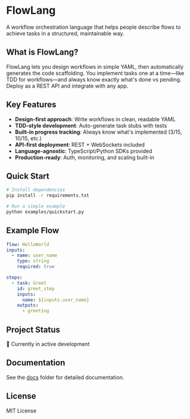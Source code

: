 # FlowLang

A workflow orchestration language that helps people describe flows to achieve tasks in a structured, maintainable way.

## What is FlowLang?

FlowLang lets you design workflows in simple YAML, then automatically generates the code scaffolding. You implement tasks one at a time—like TDD for workflows—and always know exactly what's done vs pending. Deploy as a REST API and integrate with any app.

## Key Features

- **Design-first approach**: Write workflows in clean, readable YAML
- **TDD-style development**: Auto-generate task stubs with tests
- **Built-in progress tracking**: Always know what's implemented (3/15, 10/15, etc.)
- **API-first deployment**: REST + WebSockets included
- **Language-agnostic**: TypeScript/Python SDKs provided
- **Production-ready**: Auth, monitoring, and scaling built-in

## Quick Start

```bash
# Install dependencies
pip install -r requirements.txt

# Run a simple example
python examples/quickstart.py
```

## Example Flow

```yaml
flow: HelloWorld
inputs:
  - name: user_name
    type: string
    required: true

steps:
  - task: Greet
    id: greet_step
    inputs:
      name: ${inputs.user_name}
    outputs:
      - greeting
```

## Project Status

🚧 Currently in active development

## Documentation

See the [docs](./docs) folder for detailed documentation.

## License

MIT License
